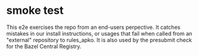 # smoke test

This e2e exercises the repo from an end-users perpective.
It catches mistakes in our install instructions, or usages that fail when called from an "external" repository to rules_apko.
It is also used by the presubmit check for the Bazel Central Registry.
